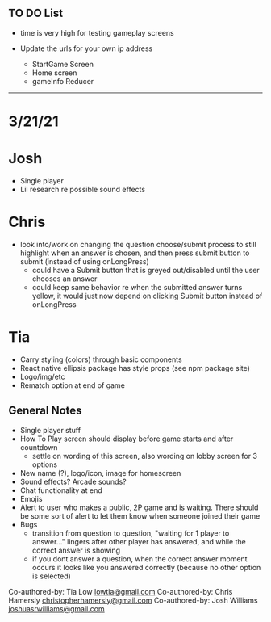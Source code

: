 ## TO DO List

* time is very high for testing gameplay screens

* Update the urls for your own ip address
  * StartGame Screen
  * Home screen
  * gameInfo Reducer

***************************
# 3/21/21

# Josh
- Single player
- Lil research re possible sound effects

# Chris
- look into/work on changing the question choose/submit process to still highlight when an answer is chosen, and then press submit button to submit (instead of using onLongPress)
  - could have a Submit button that is greyed out/disabled until the user chooses an answer
  - could keep same behavior re when the submitted answer turns yellow, it would just now depend on clicking Submit button instead of onLongPress

# Tia
- Carry styling (colors) through basic components
- React native ellipsis package has style props (see npm package site)
- Logo/img/etc
- Rematch option at end of game 


## General Notes
* Single player stuff
* How To Play screen should display before game starts and after countdown
  - settle on wording of this screen, also wording on lobby screen for 3 options
* New name (?), logo/icon, image for homescreen
* Sound effects? Arcade sounds?
* Chat functionality at end
* Emojis
* Alert to user who makes a public, 2P game and is waiting. There should be some sort of alert to let them know when someone joined their game
* Bugs
  - transition from question to question, "waiting for 1 player to answer..." lingers after other player has answered, and while the correct answer is showing
  - if you dont answer a question, when the correct answer moment occurs it looks like you answered correctly (because no other option is selected)







Co-authored-by: Tia Low <lowtia@gmail.com>
Co-authored-by: Chris Hamersly <christopherhamersly@gmail.com>
Co-authored-by: Josh Williams <joshuasrwilliams@gmail.com>